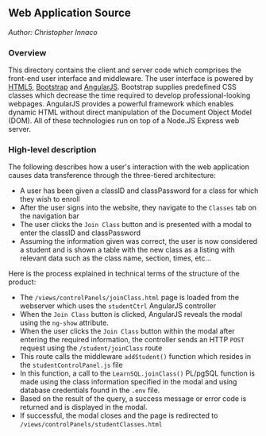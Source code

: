 ## Web Application Source
_Author: Christopher Innaco_

### Overview

This directory contains the client and server code which comprises the front-end user interface and middleware. The user interface is powered by [HTML5](https://en.wikipedia.org/wiki/HTML5), [Bootstrap](https://getbootstrap.com/) and [AngularJS](https://angular.io/). Bootstrap supplies predefined CSS classes which decrease the time required to develop professional-looking webpages. AngularJS provides a powerful framework which enables dynamic HTML without direct manipulation of the Document Object Model (DOM). All of these technologies run on top of a Node.JS Express web server. 

### High-level description

The following describes how a user's interaction with the web application causes data transference  through the three-tiered architecture:

* A user has been given a classID and classPassword for a class for which they wish to enroll
* After the user signs into the website, they navigate to the `Classes` tab on the navigation bar
* The user clicks the `Join Class` button and is presented with a modal to enter the classID and classPassword
* Assuming the information given was correct, the user is now considered a student and is shown a table with the new class as a listing with relevant data such as the class name, section, times, etc...

Here is the process explained in technical terms of the structure of the product:

* The `/views/controlPanels/joinClass.html` page is loaded from the webserver which uses the `studentCtrl` AngularJS controller
* When the `Join Class` button is clicked, AngularJS reveals the modal using the `ng-show` attribute.
* When the user clicks the `Join Class` button within the modal after entering the required information, the controller sends an HTTP `POST` request using the `/student/joinClass` route
* This route calls the middleware `addStudent()` function which resides in the `studentControlPanel.js` file
* In this function, a call to the `LearnSQL.joinClass()` PL/pgSQL function is made using the class information specified in the modal and using database credentials found in the `.env` file.
* Based on the result of the query, a success message or error code is returned and is displayed in the modal.
* If successful, the modal closes and the page is redirected to `/views/controlPanels/studentClasses.html`






